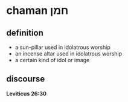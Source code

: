 # chaman חמן

## definition

- a sun-pillar used in idolatrous worship
- an incense altar used in idolatrous worship
- a certain kind of idol or image

## discourse

**Leviticus 26:30**